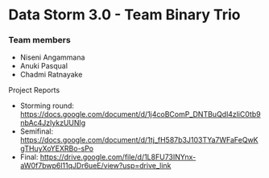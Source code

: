# Data Storm 3.0 - Team Binary Trio

### Team members

* Niseni Angammana
* Anuki Pasqual
* Chadmi Ratnayake

Project Reports 
* Storming round: https://docs.google.com/document/d/1j4coBComP_DNTBuQdl4zliC0tb9nbAc4JzlykzUUNlg
* Semifinal: https://docs.google.com/document/d/1tj_fH587b3J103TYa7WFaFeQwKgTHuyXoYEXRBo-sPo
* Final: https://drive.google.com/file/d/1L8FU73INYnx-aW0f7bwp6l11qJDr6ueE/view?usp=drive_link
